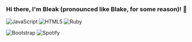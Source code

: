 ### Hi there, I'm Bleak (pronounced like Blake, for some reason)! 👋

<!--
**bleakchandler/bleakchandler** is a ✨ _special_ ✨ repository because its `README.md` (this file) appears on your GitHub profile.

Here are some ideas to get you started:

- 🔭 I’m currently working on building my portfolio using React
- 🌱 I’m currently learning all that I can about React/JS, and am starting to learn Python!
- 👯 I’m looking to collaborate on ...
- 🤔 I’m looking for help with ...
- 💬 Ask me about ...
- 📫 How to reach me: ...
- 😄 Pronouns: He/Him
- ⚡ Fun fact: ...
-->


<img alt="JavaScript" src="https://img.shields.io/badge/javascript-%23323330.svg?style=for-the-badge&logo=javascript&logoColor=%23F7DF1E"/> <img alt="HTML5" src="https://img.shields.io/badge/html5-%23E34F26.svg?style=for-the-badge&logo=html5&logoColor=white"/> <img alt="Ruby" src="https://img.shields.io/badge/ruby-%23CC342D.svg?style=for-the-badge&logo=ruby&logoColor=white"/>

<img alt="Bootstrap" src="https://img.shields.io/badge/bootstrap-%23563D7C.svg?style=for-the-badge&logo=bootstrap&logoColor=white"/>


<img alt="Spotify" src="https://img.shields.io/badge/Spotify-1ED760?style=for-the-badge&logo=spotify&logoColor=white" />

